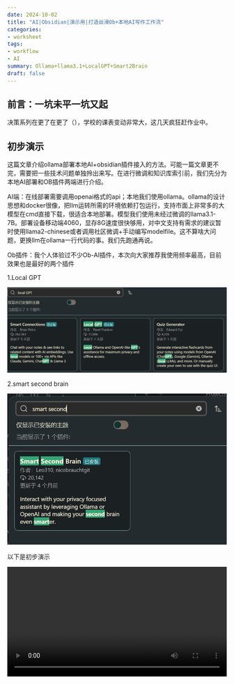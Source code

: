 ```yaml
---
date: 2024-10-02
title: "AI|Obsidian|演示用|打造丝滑Ob+本地AI写作工作流"
categories: 
- worksheet
tags: 
- workflow
- AI
summary: Ollama+llama3.1+LocalGPT+Smart2Brain
draft: false
---
```


## 前言：一坑未平一坑又起

决策系列在更了在更了（），学校的课表变动非常大，这几天疯狂赶作业中。

## 初步演示

这篇文章介绍ollama部署本地AI+obsidian插件接入的方法。可能一篇文章更不完，需要把一些技术问题单独拎出来写。在进行微调和知识库索引前，我们先分为本地AI部署和OB插件两端进行介绍。

AI端：在线部署需要调用openai格式的api；本地我们使用ollama。ollama的设计思想和docker很像，把llm运转所需的环境依赖打包运行，支持市面上非常多的大模型在cmd直接下载，很适合本地部署。模型我们使用未经过微调的llama3.1-7B。部署设备移动端4060，显存8G速度很快够用，对中文支持有需求的建议暂时使用llama2-chinese或者调用社区微调+手动编写modelfile。这不算啥大问题，更换llm在ollama一行代码的事。我们先跑通再说。

Ob插件：我个人体验过不少Ob-AI插件，本次向大家推荐我使用频率最高，目前效果也是最好的两个插件

1.Local GPT

![LocalGPT|400](localgpt.png)

2.smart second brain

![alt text|400](image.png)

以下是初步演示

<!-- <video controls src="Obsidian AI plugins workflow.mp4" title="Title"></video> -->

<video style="width: 100%; height: auto;" src="Obsidian AI plugins workflow.mp4" title="Title"></video>
